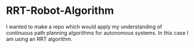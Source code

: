# RRT-Robot-Algorithm
I wanted to make a repo which would apply my understanding of continuous path planning algorithms for autonomous systems. In this case I am using an RRT algorithm.
